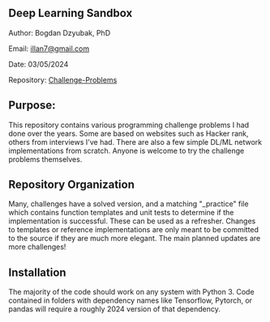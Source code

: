 ## Deep Learning Sandbox 

Author: Bogdan Dzyubak, PhD

Email: illan7@gmail.com

Date: 03/05/2024

Repository: [Challenge-Problems](https://github.com/bdzyubak/Challenge-Problems)


## Purpose:

This repository contains various programming challenge problems I had done over the years. Some are based on websites 
such as Hacker rank, others from interviews I've had. There are also a few simple DL/ML network implementations 
from scratch. Anyone is welcome to try the challenge problems themselves.


## Repository Organization 

Many, challenges have a solved version, and a matching "_practice" file which contains function templates 
and unit tests to determine if the implementation is successful. These can be used as a refresher. Changes to templates 
or reference implementations are only meant to be committed to the source if they are much more elegant. 
The main planned updates are more challenges!

## Installation

The majority of the code should work on any system with Python 3. Code contained in folders with dependency names like 
Tensorflow, Pytorch, or pandas will require a roughly 2024 version of that dependency. 
